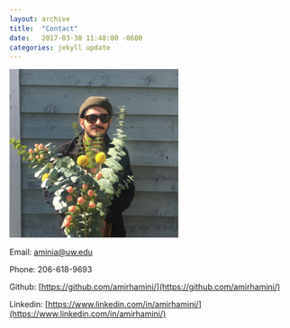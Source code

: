 ```yaml
---
layout: archive
title:  "Contact"
date:   2017-03-30 11:48:00 -0600
categories: jekyll update
---
```

<img src="/assets/images/flower-profile.png" alt="Profile Picture" style="width:300px;height:300px;">

Email: aminia@uw.edu

Phone: 206-618-9693

Github: [https://github.com/amirhamini/](https://github.com/amirhamini/)

Linkedin: [https://www.linkedin.com/in/amirhamini/](https://www.linkedin.com/in/amirhamini/)

